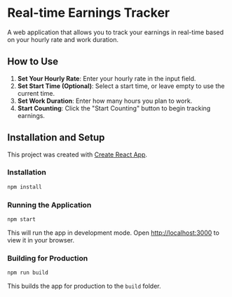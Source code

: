 # Real-time Earnings Tracker

A web application that allows you to track your earnings in real-time based on your hourly rate and work duration.

## How to Use

1. **Set Your Hourly Rate**: Enter your hourly rate in the input field.
2. **Set Start Time (Optional)**: Select a start time, or leave empty to use the current time.
3. **Set Work Duration**: Enter how many hours you plan to work.
4. **Start Counting**: Click the "Start Counting" button to begin tracking earnings.

## Installation and Setup

This project was created with [Create React App](https://github.com/facebook/create-react-app).

### Installation

```bash
npm install
```

### Running the Application

```bash
npm start
```

This will run the app in development mode. Open [http://localhost:3000](http://localhost:3000) to view it in your browser.

### Building for Production

```bash
npm run build
```

This builds the app for production to the `build` folder.